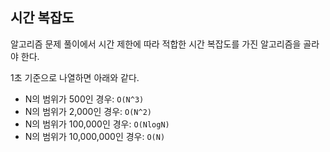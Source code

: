 
## 시간 복잡도

알고리즘 문제 풀이에서 시간 제한에 따라 적합한 시간 복잡도를 가진 알고리즘을 골라야 한다.

1초 기준으로 나열하면 아래와 같다.
- N의 범위가 500인 경우: `O(N^3)`
- N의 범위가 2,000인 경우: `O(N^2)`
- N의 범위가 100,000인 경우: `O(NlogN)`
- N의 범위가 10,000,000인 경우: `O(N)`

